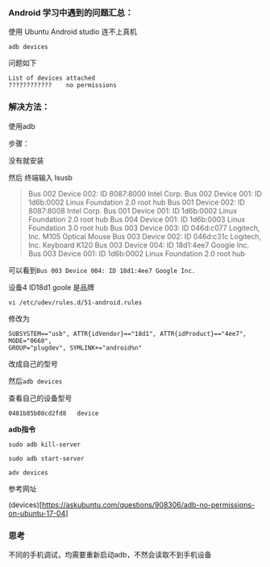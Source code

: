 ### Android 学习中遇到的问题汇总：

使用 Ubuntu Android studio 连不上真机

` adb devices                    `

问题如下 

```
List of devices attached 
????????????    no permissions
```

### 解决方法：

使用adb

步骤：

没有就安装

然后 终端输入 lsusb

> Bus 002 Device 002: ID 8087:8000 Intel Corp. 
> Bus 002 Device 001: ID 1d6b:0002 Linux Foundation 2.0 root hub
> Bus 001 Device 002: ID 8087:8008 Intel Corp. 
> Bus 001 Device 001: ID 1d6b:0002 Linux Foundation 2.0 root hub
> Bus 004 Device 001: ID 1d6b:0003 Linux Foundation 3.0 root hub
> Bus 003 Device 003: ID 046d:c077 Logitech, Inc. M105 Optical Mouse
> Bus 003 Device 002: ID 046d:c31c Logitech, Inc. Keyboard K120
> Bus 003 Device 004: ID 18d1:4ee7 Google Inc. 
> Bus 003 Device 001: ID 1d6b:0002 Linux Foundation 2.0 root hub

可以看到`Bus 003 Device 004: ID 18d1:4ee7 Google Inc. `

设备4 ID18d1 goole 是品牌

`vi /etc/udev/rules.d/51-android.rules `

修改为

```
SUBSYSTEM=="usb", ATTR{idVendor}=="18d1", ATTR{idProduct}=="4ee7", MODE="0660", 
GROUP="plugdev", SYMLINK+="android%n"
```

改成自己的型号

然后`adb devices` 

查看自己的设备型号

`0481b85b08cd2fd8	device`

**adb指令**

`sudo adb kill-server`

`sudo adb start-server`

`adv devices`

参考网址

 (devices)[https://askubuntu.com/questions/908306/adb-no-permissions-on-ubuntu-17-04]

### 思考

不同的手机调试，均需要重新启动adb，不然会读取不到手机设备